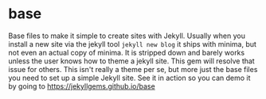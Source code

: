 # base

Base files to make it simple to create sites with Jekyll. Usually when you install a new site via the jekyll tool `jekyll new blog` it ships with minima, but not even an actual copy of minima. It is stripped down and barely works unless the user knows how to theme a jekyll site. This gem will resolve that issue for others. This isn't really a theme per se, but more just the base files you need to set up a simple Jekyll site. See it in action so you can demo it by going to https://jekyllgems.github.io/base